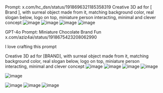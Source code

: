 Prompt: x.com/hc_dsn/status/1918696321185358319
Creative 3D ad for [ Brand ], with surreal object made from it, matching background color, real slogan below, logo on top, miniature person interacting, minimal and clever concept
![image](https://github.com/user-attachments/assets/26193fa2-3aa2-4098-bac0-4d2ef53f179c)
![image](https://github.com/user-attachments/assets/0e339657-83dc-4e44-a314-254bfb8c8b19)
![image](https://github.com/user-attachments/assets/af758248-4812-4dd6-9f0d-eb1d1448733d)
![image](https://github.com/user-attachments/assets/1683b730-7b75-47ed-8242-ec88bf245aec)

GPT-4o Prompt: Miniature Chocolate Brand Fun  x.com/aziz4ai/status/1918675423208062990

I love crafting this prompt

Creative 3D ad for [BRAND], with surreal object made from it, matching background color, real slogan below, logo on top, miniature person interacting, minimal and clever concept
![image](https://github.com/user-attachments/assets/49d70039-3add-48d5-a1f7-c716de1a3151)
![image](https://github.com/user-attachments/assets/9d537041-d42d-4836-9570-7b80d906ffb6)
![image](https://github.com/user-attachments/assets/1d3c4a7b-c044-4834-9c04-225a05a54e15)
![image](https://github.com/user-attachments/assets/15ddba69-997c-47fd-b838-dbb3f35135e4)

![image](https://github.com/user-attachments/assets/a29e7242-c7e5-49c5-8c6a-475c8f6f0d68)


![image](https://github.com/user-attachments/assets/e008bb69-a319-4d28-9f51-ba058a458a6a)
![image](https://github.com/user-attachments/assets/1d3d85ff-fab7-4462-918b-878a08d78174)
![image](https://github.com/user-attachments/assets/df666a13-a314-412c-9ee9-a5364dd5cb71)
